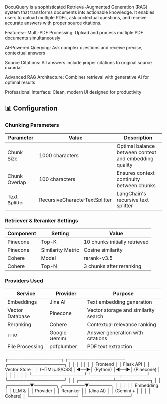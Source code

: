 DocuQuery is a sophisticated Retrieval-Augmented Generation (RAG) system that transforms documents into actionable knowledge. It enables users to upload multiple PDFs, ask contextual questions, and receive accurate answers with proper source citations.

Features:-
Multi-PDF Processing: Upload and process multiple PDF documents simultaneously

AI-Powered Querying: Ask complex questions and receive precise, contextual answers

Source Citations: All answers include proper citations to original source material

Advanced RAG Architecture: Combines retrieval with generative AI for optimal results

Professional Interface: Clean, modern UI designed for productivity



## 📊 Configuration

### Chunking Parameters
| Parameter | Value | Description |
|-----------|-------|-------------|
| Chunk Size | 1000 characters | Optimal balance between context and embedding quality |
| Chunk Overlap | 100 characters | Ensures context continuity between chunks |
| Text Splitter | RecursiveCharacterTextSplitter | LangChain's recursive text splitter |

### Retriever & Reranker Settings
| Component | Setting | Value |
|-----------|---------|-------|
| Pinecone | Top-K | 10 chunks initially retrieved |
| Pinecone | Similarity Metric | Cosine similarity |
| Cohere | Model | rerank-v3.5 |
| Cohere | Top-N | 3 chunks after reranking |

### Providers Used
| Service | Provider | Purpose |
|---------|----------|---------|
| Embeddings | Jina AI | Text embedding generation |
| Vector Database | Pinecone | Vector storage and similarity search |
| Reranking | Cohere | Contextual relevance ranking |
| LLM | Google Gemini | Answer generation with citations |
| File Processing | pdfplumber | PDF text extraction |


┌─────────────────┐    ┌──────────────────┐    ┌──────────────────┐
│                 │    │                  │    │                  │
│   Frontend      │    │   Flask API      │    │   Vector Store   │
│   (HTML/JS/CSS) │◄──►│   (Python)       │◄──►│   (Pinecone)     │
│                 │    │                  │    │                  │
└─────────────────┘    └─────────┬────────┘    └──────────────────┘
                                 │
                                 │
                     ┌───────────┴───────────┐
                     │                       │
             ┌───────▼───────┐       ┌───────▼───────┐
             │               │       │               │
             │   Embedding   │       │    LLM &      │
             │   Provider    │       │   Reranker    │
             │   (Jina AI)   │       │  (Gemini +    │
             │               │       │   Cohere)     │
             └───────────────┘       └───────────────┘

